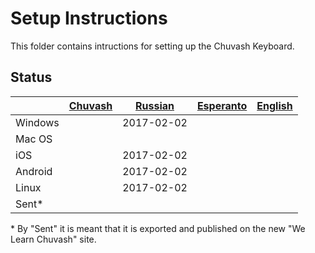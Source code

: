 # Setup Instructions

This folder contains intructions for setting up the Chuvash Keyboard.

## Status

|       |[Chuvash](setup-cv.md)|[Russian](setup-ru.md)|[Esperanto](setup-eo.md)|[English](setup-en.md)|
|-------|----------|----------|---------|-------|
|Windows|          |2017-02-02|   |   |
|Mac OS |          |          |   |   |
|iOS    |          |2017-02-02|   |   |
|Android|          |2017-02-02|   |   |
|Linux  |          |2017-02-02|   |   |
|Sent*  |          |   |   |   |

\* By "Sent" it is meant that it is exported and published on the new "We Learn Chuvash" site.

